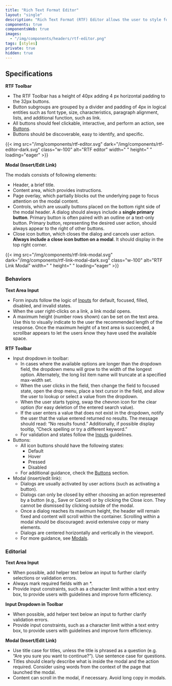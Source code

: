 ```yaml
---
title: "Rich Text Format Editor"
layout: "single"
description: "Rich Text Format (RTF) Editor allows the user to style fonts and layout in a text area field."
components: true
componentsWeb: true
images:
  - "/img/components/headers/rtf-editor.png"
tags: [styles]
private: true
hidden: true
---
```


## Specifications

**RTF Toolbar**

- The RTF Toolbar has a height of 40px adding 4 px horizontal padding to the 32px buttons.
- Button subgroups are grouped by a divider and padding of 4px in logical entities such as font type, size, characteristics, paragraph alignment, lists, and additional function, such as link.
- All buttons should feel clickable, interactive, and perform an action, see [Buttons](/components/web/buttons/).
- Buttons should be discoverable, easy to identify, and specific.

{{< img src="/img/components/rtf-editor.svg" dark="/img/components/rtf-editor-dark.svg" class="w-100" alt="RTF editor" width=" " height=" " loading="eager" >}}

**Modal (Insert/Edit Link)**

The modals consists of following elements:

- Header, a brief title.
- Content area, which provides instructions.
- Page overlay, which partially blocks out the underlying page to focus attention on the modal content.
- Controls, which are usually buttons placed on the bottom right side of the modal header. A dialog should always include a **single primary button**. Primary button is often paired with an outline or a text-only button. Primary button, representing the desired user action, should always appear to the right of other buttons.
- Close icon button, which closes the dialog and cancels user action. **Always include a close icon button on a modal**. It should display in the top right corner.

{{< img src="/img/components/rtf-link-modal.svg" dark="/img/components/rtf-link-modal-dark.svg" class="w-100" alt="RTF Link Modal" width=" " height=" " loading="eager" >}}

### Behaviors

**Text Area Input**

- Form inputs follow the logic of [Inputs](/components/web/inputs/) for default, focused, filled, disabled, and invalid states.
- When the user right-clicks on a link, a link modal opens.
- A maximum height (number rows shown) can be set on the text area. Use this to visually indicate to the user the recommended length of the response. Once the maximum height of a text area is succeeded, a scrollbar appears to let the users know they have used the available space.

**RTF Toolbar**

- Input dropdown in toolbar:
  - In cases where the available options are longer than the dropdown field, the dropdown menu will grow to the width of the longest option. Alternately, the long list item name will truncate at a specified max-width set.
  - When the user clicks in the field, then change the field to focused state, open the drop menu, place a text cursor in the field, and allow the user to lookup or select a value from the dropdown.
  - When the user starts typing, swap the chevron icon for the clear option (for easy deletion of the entered search value).
  - If the user enters a value that does not exist in the dropdown, notify the user that the value entered returned no results. The message should read: “No results found.” Additionally, if possible display tooltip, “Check spelling or try a different keyword.”
  - For validation and states follow the [Inputs](/components/web/inputs/) guidelines.
- Buttons:
  - All icon buttons should have the following states:
    - Default
    - Hover
    - Pressed
    - Disabled
  - For additional guidance, check the [Buttons](/components/web/buttons/) section.
- Modal (insert/edit link):
  - Dialogs are usually activated by user actions (such as activating a button).
  - Dialogs can only be closed by either choosing an action represented by a button (e.g., Save or Cancel) or by clicking the Close icon. They cannot be dismissed by clicking outside of the modal.
  - Once a dialog reaches its maximum height, the header will remain fixed and content will scroll within the container. Scrolling within a modal should be discouraged: avoid extensive copy or many elements.
  - Dialogs are centered horizontally and vertically in the viewport.
  - For more guidance, see [Modals](/components/web/modals/).

### Editorial

**Text Area Input**

- When possible, add helper text below an input to further clarify selections or validation errors.
- Always mark required fields with an \*.
- Provide input constraints, such as a character limit within a text entry box, to provide users with guidelines and improve form efficiency.

**Input Dropdown in Toolbar**

- When possible, add helper text below an input to further clarify validation errors.
- Provide input constraints, such as a character limit within a text entry box, to provide users with guidelines and improve form efficiency.

**Modal (Insert/Edit Link)**

- Use title case for titles, unless the title is phrased as a question (e.g. “Are you sure you want to continue?”). Use sentence case for questions.
- Titles should clearly describe what is inside the modal and the action required. Consider using words from the context of the page that launched the modal.
- Content can scroll in the modal, if necessary. Avoid long copy in modals.
